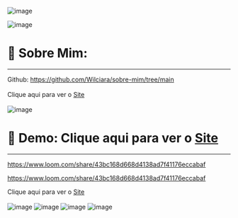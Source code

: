 
![image](https://user-images.githubusercontent.com/94201226/166156257-f2f84450-4708-4208-b4e6-0076c206e402.png)

![image](https://user-images.githubusercontent.com/94201226/166156340-9deccec1-67ab-4e00-a09b-418973d838d9.png)


# 👀 Sobre Mim:  

***

Github: https://github.com/Wilciara/sobre-mim/tree/main  
</br>
Clique aqui para ver o [Site](https://wilciarawertz.vercel.app/)
</br>
</br>
![image](https://user-images.githubusercontent.com/94201226/166156632-fe261e68-a9bc-4c59-8ba3-d4229915fd9d.png)



#  🎯 Demo:  Clique aqui para ver o [Site](https://wilciarawertz.vercel.app/)
***

https://www.loom.com/share/43bc168d668d4138ad7f41176eccabaf

https://www.loom.com/share/43bc168d668d4138ad7f41176eccabaf

Clique aqui para ver o [Site](https://wilciarawertz.vercel.app/)
</br>
</br>
![image](https://user-images.githubusercontent.com/94201226/166156257-f2f84450-4708-4208-b4e6-0076c206e402.png) ![image](https://user-images.githubusercontent.com/94201226/166156257-f2f84450-4708-4208-b4e6-0076c206e402.png) ![image](https://user-images.githubusercontent.com/94201226/166156257-f2f84450-4708-4208-b4e6-0076c206e402.png)  ![image](https://user-images.githubusercontent.com/94201226/166156257-f2f84450-4708-4208-b4e6-0076c206e402.png)
</br>
